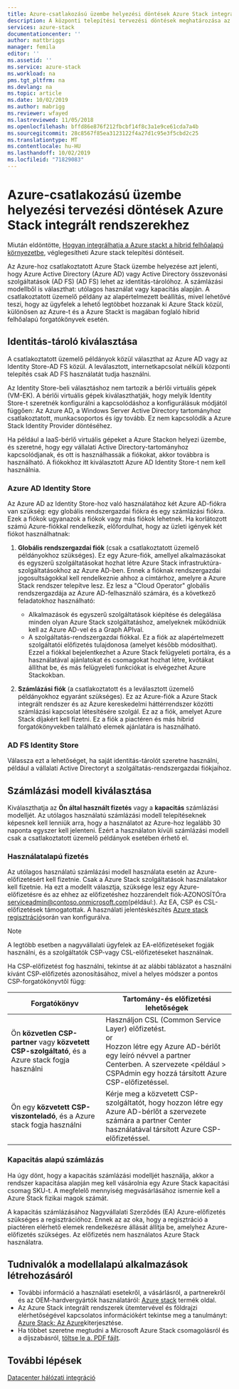```yaml
---
title: Azure-csatlakozású üzembe helyezési döntések Azure Stack integrált rendszerekhez | Microsoft Docs
description: A központi telepítési tervezési döntések meghatározása az Azure-hoz csatlakoztatott Azure Stack integrált rendszerek, beleértve a számlázást és az identitást.
services: azure-stack
documentationcenter: ''
author: mattbriggs
manager: femila
editor: ''
ms.assetid: ''
ms.service: azure-stack
ms.workload: na
pms.tgt_pltfrm: na
ms.devlang: na
ms.topic: article
ms.date: 10/02/2019
ms.author: mabrigg
ms.reviewer: wfayed
ms.lastreviewed: 11/05/2018
ms.openlocfilehash: bffd86e876f212fbcbf14f8c3a1e9ce61cda7a4b
ms.sourcegitcommit: 28c8567f85ea3123122f4a27d1c95e3f5cbd2c25
ms.translationtype: MT
ms.contentlocale: hu-HU
ms.lasthandoff: 10/02/2019
ms.locfileid: "71829083"
---
```

# <a name="azure-connected-deployment-planning-decisions-for-azure-stack-integrated-systems"></a>Azure-csatlakozású üzembe helyezési tervezési döntések Azure Stack integrált rendszerekhez
Miután eldöntötte, [Hogyan integrálhatja a Azure stackt a hibrid felhőalapú környezetbe](azure-stack-connection-models.md), véglegesítheti Azure stack telepítési döntéseit.

Az Azure-hoz csatlakoztatott Azure Stack üzembe helyezése azt jelenti, hogy Azure Active Directory (Azure AD) vagy Active Directory összevonási szolgáltatások (AD FS) (AD FS) lehet az identitás-tárolóhoz. A számlázási modellből is választhat: utólagos használat vagy kapacitás alapján. A csatlakoztatott üzemelő példány az alapértelmezett beállítás, mivel lehetővé teszi, hogy az ügyfelek a lehető legtöbbet hozzanak ki Azure Stack közül, különösen az Azure-t és a Azure Stackt is magában foglaló hibrid felhőalapú forgatókönyvek esetén.

## <a name="choose-an-identity-store"></a>Identitás-tároló kiválasztása
A csatlakoztatott üzemelő példányok közül választhat az Azure AD vagy az Identity Store-AD FS közül. A leválasztott, internetkapcsolat nélküli központi telepítés csak AD FS használatát tudja használni.

Az Identity Store-beli választáshoz nem tartozik a bérlői virtuális gépek (VM-EK). A bérlői virtuális gépek kiválaszthatják, hogy melyik Identity Store-t szeretnék konfigurálni a kapcsolódáshoz a konfigurálásuk módjától függően: Az Azure AD, a Windows Server Active Directory tartományhoz csatlakoztatott, munkacsoportos és így tovább. Ez nem kapcsolódik a Azure Stack Identity Provider döntéséhez.

Ha például a IaaS-bérlő virtuális gépeket a Azure Stackon helyezi üzembe, és szeretné, hogy egy vállalati Active Directory-tartományhoz kapcsolódjanak, és ott is használhassák a fiókokat, akkor továbbra is használható. A fiókokhoz itt kiválasztott Azure AD Identity Store-t nem kell használnia.

### <a name="azure-ad-identity-store"></a>Azure AD Identity Store
Az Azure AD az Identity Store-hoz való használatához két Azure AD-fiókra van szükség: egy globális rendszergazdai fiókra és egy számlázási fiókra. Ezek a fiókok ugyanazok a fiókok vagy más fiókok lehetnek. Ha korlátozott számú Azure-fiókkal rendelkezik, előfordulhat, hogy az üzleti igények két fiókot használhatnak:

1. **Globális rendszergazdai fiók** (csak a csatlakoztatott üzemelő példányokhoz szükséges). Ez egy Azure-fiók, amellyel alkalmazásokat és egyszerű szolgáltatásokat hozhat létre Azure Stack infrastruktúra-szolgáltatásokhoz az Azure AD-ben. Ennek a fióknak rendszergazdai jogosultságokkal kell rendelkeznie ahhoz a címtárhoz, amelyre a Azure Stack rendszer telepítve lesz. Ez lesz a "Cloud Operator" globális rendszergazdája az Azure AD-felhasználó számára, és a következő feladatokhoz használható:

    - Alkalmazások és egyszerű szolgáltatások kiépítése és delegálása minden olyan Azure Stack szolgáltatáshoz, amelyeknek működniük kell az Azure AD-vel és a Graph APIval.
    - A szolgáltatás-rendszergazdai fiókkal. Ez a fiók az alapértelmezett szolgáltatói előfizetés tulajdonosa (amelyet később módosíthat). Ezzel a fiókkal bejelentkezhet a Azure Stack felügyeleti portálra, és a használatával ajánlatokat és csomagokat hozhat létre, kvótákat állíthat be, és más felügyeleti funkciókat is elvégezhet Azure Stackokban.

2. **Számlázási fiók** (a csatlakoztatott és a leválasztott üzemelő példányokhoz egyaránt szükséges). Ez az Azure-fiók a Azure Stack integrált rendszer és az Azure kereskedelmi háttérrendszer közötti számlázási kapcsolat létesítésére szolgál. Ez az a fiók, amelyet Azure Stack díjakért kell fizetni. Ez a fiók a piactéren és más hibrid forgatókönyvekben található elemek ajánlatára is használható.

### <a name="ad-fs-identity-store"></a>AD FS Identity Store
Válassza ezt a lehetőséget, ha saját identitás-tárolót szeretne használni, például a vállalati Active Directoryt a szolgáltatás-rendszergazdai fiókjaihoz.  

## <a name="choose-a-billing-model"></a>Számlázási modell kiválasztása
Kiválaszthatja az **Ön által használt fizetés** vagy a **kapacitás** számlázási modelljét. Az utólagos használatú számlázási modell telepítéseknek képesnek kell lenniük arra, hogy a használatot az Azure-hoz legalább 30 naponta egyszer kell jelenteni. Ezért a használaton kívüli számlázási modell csak a csatlakoztatott üzemelő példányok esetében érhető el.  

### <a name="pay-as-you-use"></a>Használatalapú fizetés
Az utólagos használatú számlázási modell használata esetén az Azure-előfizetésért kell fizetnie. Csak a Azure Stack szolgáltatások használatakor kell fizetnie. Ha ezt a modellt választja, szüksége lesz egy Azure-előfizetésre és az ehhez az előfizetéshez hozzárendelt fiók-AZONOSÍTÓra serviceadmin@contoso.onmicrosoft.com(például:). Az EA, CSP és CSL-előfizetések támogatottak. A használati jelentéskészítés [Azure stack regisztráció](azure-stack-registration.md)során van konfigurálva.

> [!NOTE]
> A legtöbb esetben a nagyvállalati ügyfelek az EA-előfizetéseket fogják használni, és a szolgáltatók CSP-vagy CSL-előfizetéseket használnak.

Ha CSP-előfizetést fog használni, tekintse át az alábbi táblázatot a használni kívánt CSP-előfizetés azonosításához, mivel a helyes módszer a pontos CSP-forgatókönyvtől függ:

|Forgatókönyv|Tartomány-és előfizetési lehetőségek|
|-----|-----|
|Ön **közvetlen CSP-partner** vagy **közvetett CSP-szolgáltató**, és a Azure stack fogja használni|Használjon CSL (Common Service Layer) előfizetést.<br>     or<br>Hozzon létre egy Azure AD-bérlőt egy leíró névvel a partner Centerben. A szervezete &lt;például > CSPAdmin egy hozzá társított Azure CSP-előfizetéssel.|
|Ön egy **közvetett CSP-viszonteladó**, és a Azure stack fogja használni|Kérje meg a közvetett CSP-szolgáltatót, hogy hozzon létre egy Azure AD-bérlőt a szervezete számára a partner Center használatával társított Azure CSP-előfizetéssel.|

### <a name="capacity-based-billing"></a>Kapacitás alapú számlázás
Ha úgy dönt, hogy a kapacitás számlázási modelljét használja, akkor a rendszer kapacitása alapján meg kell vásárolnia egy Azure Stack kapacitási csomag SKU-t. A megfelelő mennyiség megvásárlásához ismernie kell a Azure Stack fizikai magok számát.

A kapacitás számlázásához Nagyvállalati Szerződés (EA) Azure-előfizetés szükséges a regisztrációhoz. Ennek az az oka, hogy a regisztráció a piactéren elérhető elemek rendelkezésre állását állítja be, amelyhez Azure-előfizetés szükséges. Az előfizetés nem használatos Azure Stack használatra.

## <a name="learn-more"></a>Tudnivalók a modellalapú alkalmazások létrehozásáról
- További információ a használati esetekről, a vásárlásról, a partnerekről és az OEM-hardvergyártók használatáról: [Azure stack](https://azure.microsoft.com/overview/azure-stack/) termék oldal.
- Az Azure Stack integrált rendszerek ütemtervével és földrajzi elérhetőségével kapcsolatos információkért tekintse meg a tanulmányt: [Azure Stack: Az Azure](https://azure.microsoft.com/resources/azure-stack-an-extension-of-azure/)kiterjesztése. 
- Ha többet szeretne megtudni a Microsoft Azure Stack csomagolásról és a díjszabásról, [töltse le a. PDF fájlt](https://azure.microsoft.com/mediahandler/files/resourcefiles/5bc3f30c-cd57-4513-989e-056325eb95e1/Azure-Stack-packaging-and-pricing-datasheet.pdf). 

## <a name="next-steps"></a>További lépések
[Datacenter hálózati integráció](azure-stack-network.md)